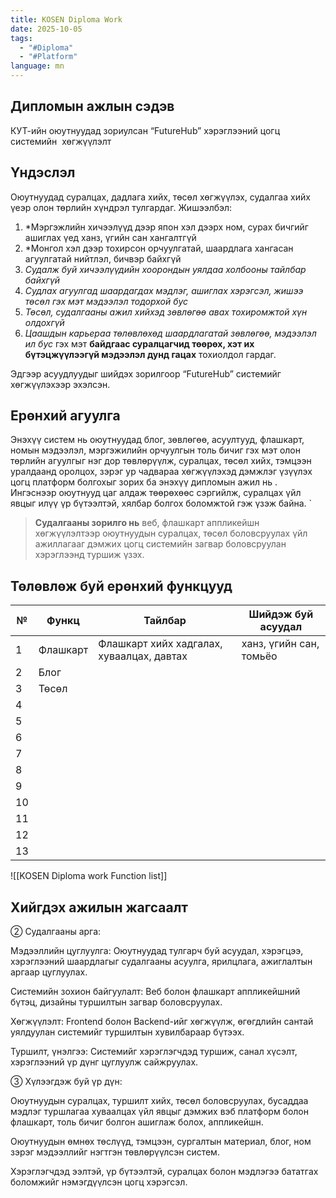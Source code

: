 ```yaml
---
title: KOSEN Diploma Work
date: 2025-10-05
tags:
  - "#Diploma"
  - "#Platform"
language: mn
---
```

## Дипломын ажлын сэдэв   

КУТ-ийн оюутнуудад зориулсан “FutureHub” хэрэглээний цогц системийн  хөгжүүлэлт
## Үндэслэл

Оюутнуудад суралцах, дадлага хийх, төсөл хөгжүүлэх, судалгаа хийх үеэр олон төрлийн хүндрэл тулгардаг. Жишээлбэл:
1. *Мэргэжлийн хичээлүүд дээр япон хэл дээрх ном, сурах бичгийг ашиглах үед ханз, үгийн сан хангалтгүй
2. *Монгол хэл дээр тохирсон орчуулгатай, шаардлага хангасан агуулгатай нийтлэл, бичвэр байхгүй
3. *Судалж буй хичээлүүдийн хоорондын уялдаа холбооны тайлбар байхгүй*
4. *Судлах агуулгад шаардагдах мэдлэг, ашиглах хэрэгсэл, жишээ төсөл гэх мэт мэдээлэл тодорхой бус*
5. *Төсөл, судалгааны ажил хийхэд зөвлөгөө авах тохиромжтой хүн олдохгүй*
6. *Цаашдын карьераа төлөвлөхөд шаардлагатай зөвлөгөө, мэдээлэл ил бус* 
гэх мэт **байдгаас суралцагчид төөрөх, хэт их бүтэцжүүлээгүй мэдээлэл дунд гацах** тохиолдол гардаг.

Эдгээр асуудлуудыг шийдэх зорилгоор “FutureHub” системийг хөгжүүлэхээр эхэлсэн. 
## Ерөнхий агуулга

Энэхүү систем нь оюутнуудад блог, зөвлөгөө, асуултууд, флашкарт, номын мэдээлэл, мэргэжилийн орчуулгын толь бичиг гэх мэт олон төрлийн агуулгыг нэг дор төвлөрүүлж, суралцах, төсөл хийх, тэмцээн уралдаанд оролцох, зэрэг ур чадвараа хөгжүүлэхэд дэмжлэг үзүүлэх цогц платформ болгохыг зорих ба энэхүү дипломын ажил нь . Ингэснээр оюутнууд цаг алдаж төөрөхөөс сэргийлж, суралцах үйл явцыг илүү үр бүтээлтэй, хялбар болгох боломжтой гэж үзэж байна.
`
>**Судалгааны зорилго нь** веб, флашкарт аппликейшн хөгжүүлэлтээр оюутнуудын суралцах, төсөл боловсруулах үйл ажиллагааг дэмжих цогц системийн загвар боловсруулан хэрэглээнд туршиж үзэх.
## Төлөвлөж буй ерөнхий функцууд

| №   | Функц    | Тайлбар                                   | Шийдэж буй асуудал      |
| --- | -------- | ----------------------------------------- | ----------------------- |
| 1   | Флашкарт | Флашкарт хийх хадгалах, хуваалцах, давтах | ханз, үгийн сан, томьёо |
| 2   | Блог     |                                           |                         |
| 3   | Төсөл    |                                           |                         |
| 4   |          |                                           |                         |
| 5   |          |                                           |                         |
| 6   |          |                                           |                         |
| 7   |          |                                           |                         |
| 8   |          |                                           |                         |
| 9   |          |                                           |                         |
| 10  |          |                                           |                         |
| 11  |          |                                           |                         |
| 12  |          |                                           |                         |
| 13  |          |                                           |                         |
![[KOSEN Diploma work Function list]]
## Хийгдэх ажилын жагсаалт






② Судалгааны арга: 

Мэдээллийн цуглуулга: Оюутнуудад тулгарч буй асуудал, хэрэгцээ, хэрэглээний шаардлагыг судалгааны асуулга, ярилцлага, ажиглалтын аргаар цуглуулах.

Системийн зохион байгуулалт: Веб болон флашкарт аппликейшний бүтэц, дизайны туршилтын загвар боловсруулах.

Хөгжүүлэлт: Frontend болон Backend-ийг хөгжүүлж, өгөгдлийн сантай уялдуулан системийг туршилтын хувилбараар бүтээх.

Туршилт, үнэлгээ: Системийг хэрэглэгчдэд туршиж, санал хүсэлт, хэрэглээний үр дүнг цуглуулж сайжруулах.

  
③ Хүлээгдэж буй үр дүн: 

Оюутнуудын суралцах, туршилт хийх, төсөл боловсруулах, бусаддаа мэдлэг туршлагаа хуваалцах үйл явцыг дэмжих вэб платформ болон флашкарт, толь бичиг болгон ашиглаж болох, аппликейшн.

Оюутнуудын өмнөх төслүүд, тэмцээн, сургалтын материал, блог, ном зэрэг мэдээллийг нэгтгэн төвлөрүүлсэн систем.

Хэрэглэгчдэд ээлтэй, үр бүтээлтэй, суралцах болон мэдлэгээ бататгах боломжийг нэмэгдүүлсэн цогц хэрэгсэл.
